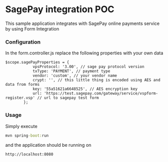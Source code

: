 # SagePay integration POC

This sample application integrates with SagePay online payments service by using Form Integration

### Configuration
In the form.controller.js replace the following properties with your own data

```
$scope.sagePayProperties = {
            vpsProtocol: '3.00', // sage pay protocol version
            txType: 'PAYMENT', // payment type
            vendor: 'custom', // your vendor name
            crypt: '', // this little thing is encoded using AES and data from forms
            key: '55a51621a6648525', // AES encryption key
            url: 'https://test.sagepay.com/gateway/service/vspform-register.vsp' // url to sagepay test form
        };
```

### Usage
Simply execute 

```cmd
mvn spring-boot:run
```
and the application should be running on
```
http://localhost:8080
```
